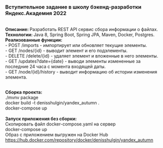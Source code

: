 <h3>Вступительное задание в школу бэкенд-разработки Яндекс.Академия 2022</h3>
<br/>
<b>Описание: </b> Разработать REST API сервис сбора информации о файлах.
<br/>
<b>Технологии: </b> Java 8, Spring Boot, Spring JPA, Maven, Docker, Postgres.
<b>Реализованные функции: </b>
<br/>
- POST /imports - импортирует или обновляет текущие элементы.
<br/>
- GET /nodes/{id} - выводит элемент и его подэлементы.
<br/>
- DELETE /delete/{id} - удаляет элемент и вложенные в него элементы.
<br/>
- GET /updates?date={date} - выводи элементы измененные за последние 24 часа с момента входящей даты.
<br/>
- GET /node/{id}/history - выводит информацию об истории изменения элемента.
<br/>
<br/>

<b>Сборка проекта: </b>
<br/>
./mvnv package
<br/>
docker build -t denisshulgin/yandex_autumn .
<br/>
docker-compose up
<br/>
<br/>
<b>Запуск приложения без сборки:</b>
<br/>
Скопировать файл docker-compose.yaml на сервер
<br/>
docker-compose up
<br/>
Образ с приложением выгружен на Docker Hub https://hub.docker.com/repository/docker/denisshulgin/yandex_autumn